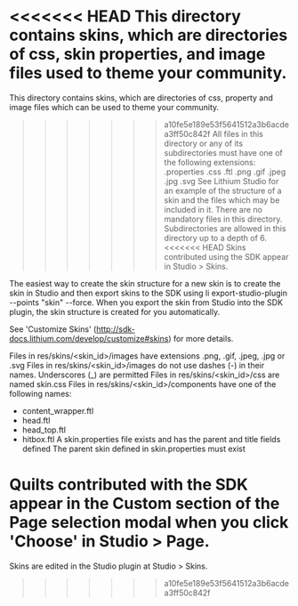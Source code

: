 <<<<<<< HEAD
This directory contains skins, which are directories of css, skin properties, and image files used to theme your community.
=======
This directory contains skins, which are directories of css, property and image files which can be used to theme your community.
>>>>>>> a10fe5e189e53f5641512a3b6acdea3ff50c842f
All files in this directory or any of its subdirectories must have one of the following extensions:
.properties
.css
.ftl
.png
.gif
.jpeg
.jpg
.svg
See Lithium Studio for an example of the structure of a skin and the files which may be included in it.
There are no mandatory files in this directory.
Subdirectories are allowed in this directory up to a depth of 6.
<<<<<<< HEAD
Skins contributed using the SDK appear in Studio > Skins.

The easiest way to create the skin structure for a new skin is to create the skin in Studio and then export skins to the SDK using li export-studio-plugin --points "skin" --force. When you export the skin from Studio into the SDK plugin, the skin structure is created for you automatically.

See 'Customize Skins' (http://sdk-docs.lithium.com/develop/customize#skins) for more details.

Files in res/skins/<skin_id>/images have extensions .png, .gif, .jpeg, .jpg or .svg
Files in res/skins/<skin_id>/images do not use dashes (-) in their names. Underscores (_) are permitted
Files in res/skins/<skin_id>/css are named skin.css
Files in res/skins/<skin_id>/components have one of the following names:
* content_wrapper.ftl
* head.ftl
* head_top.ftl
* hitbox.ftl
A skin.properties file exists and has the parent and title fields defined
The parent skin defined in skin.properties must exist 

Quilts contributed with the SDK appear in the Custom section of the Page selection modal when you click 'Choose' in Studio > Page.
=======
Skins are edited in the Studio plugin at Studio > Skins.
>>>>>>> a10fe5e189e53f5641512a3b6acdea3ff50c842f
